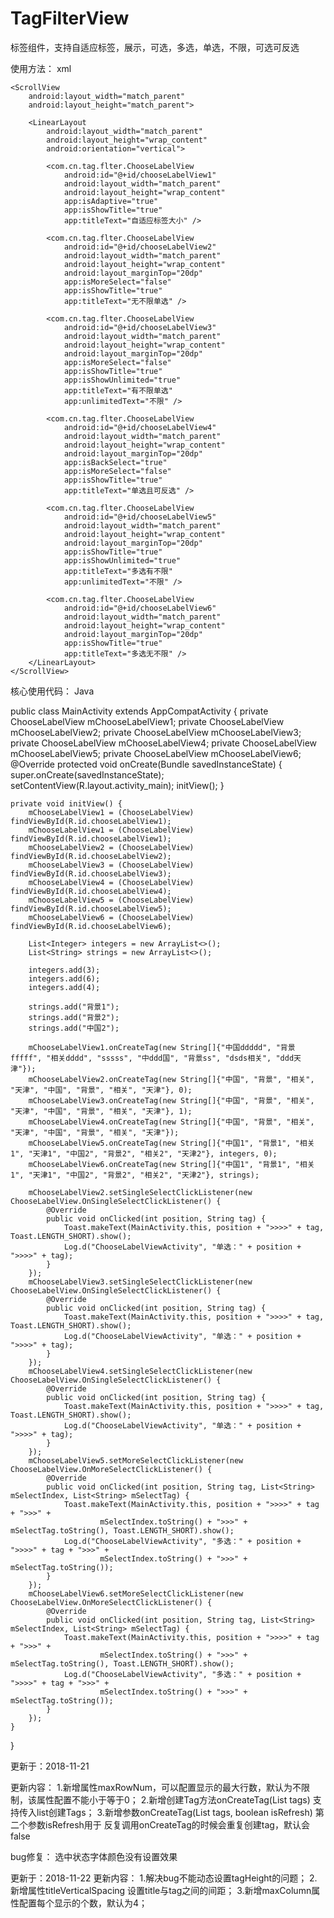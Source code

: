 # TagFilterView
标签组件，支持自适应标签，展示，可选，多选，单选，不限，可选可反选


使用方法：
xml
<?xml version="1.0" encoding="utf-8"?>
<LinearLayout xmlns:android="http://schemas.android.com/apk/res/android"
    xmlns:app="http://schemas.android.com/apk/res-auto"
    android:layout_width="match_parent"
    android:layout_height="match_parent"
    android:paddingTop="15dp">

    <ScrollView
        android:layout_width="match_parent"
        android:layout_height="match_parent">

        <LinearLayout
            android:layout_width="match_parent"
            android:layout_height="wrap_content"
            android:orientation="vertical">

            <com.cn.tag.flter.ChooseLabelView
                android:id="@+id/chooseLabelView1"
                android:layout_width="match_parent"
                android:layout_height="wrap_content"
                app:isAdaptive="true"
                app:isShowTitle="true"
                app:titleText="自适应标签大小" />

            <com.cn.tag.flter.ChooseLabelView
                android:id="@+id/chooseLabelView2"
                android:layout_width="match_parent"
                android:layout_height="wrap_content"
                android:layout_marginTop="20dp"
                app:isMoreSelect="false"
                app:isShowTitle="true"
                app:titleText="无不限单选" />

            <com.cn.tag.flter.ChooseLabelView
                android:id="@+id/chooseLabelView3"
                android:layout_width="match_parent"
                android:layout_height="wrap_content"
                android:layout_marginTop="20dp"
                app:isMoreSelect="false"
                app:isShowTitle="true"
                app:isShowUnlimited="true"
                app:titleText="有不限单选"
                app:unlimitedText="不限" />

            <com.cn.tag.flter.ChooseLabelView
                android:id="@+id/chooseLabelView4"
                android:layout_width="match_parent"
                android:layout_height="wrap_content"
                android:layout_marginTop="20dp"
                app:isBackSelect="true"
                app:isMoreSelect="false"
                app:isShowTitle="true"
                app:titleText="单选且可反选" />

            <com.cn.tag.flter.ChooseLabelView
                android:id="@+id/chooseLabelView5"
                android:layout_width="match_parent"
                android:layout_height="wrap_content"
                android:layout_marginTop="20dp"
                app:isShowTitle="true"
                app:isShowUnlimited="true"
                app:titleText="多选有不限"
                app:unlimitedText="不限" />

            <com.cn.tag.flter.ChooseLabelView
                android:id="@+id/chooseLabelView6"
                android:layout_width="match_parent"
                android:layout_height="wrap_content"
                android:layout_marginTop="20dp"
                app:isShowTitle="true"
                app:titleText="多选无不限" />
        </LinearLayout>
    </ScrollView>
</LinearLayout>

核心使用代码：
Java

public class MainActivity extends AppCompatActivity {
    private ChooseLabelView mChooseLabelView1;
    private ChooseLabelView mChooseLabelView2;
    private ChooseLabelView mChooseLabelView3;
    private ChooseLabelView mChooseLabelView4;
    private ChooseLabelView mChooseLabelView5;
    private ChooseLabelView mChooseLabelView6;
    @Override
    protected void onCreate(Bundle savedInstanceState) {
        super.onCreate(savedInstanceState);
        setContentView(R.layout.activity_main);
        initView();
    }

    private void initView() {
        mChooseLabelView1 = (ChooseLabelView) findViewById(R.id.chooseLabelView1);
        mChooseLabelView1 = (ChooseLabelView) findViewById(R.id.chooseLabelView1);
        mChooseLabelView2 = (ChooseLabelView) findViewById(R.id.chooseLabelView2);
        mChooseLabelView3 = (ChooseLabelView) findViewById(R.id.chooseLabelView3);
        mChooseLabelView4 = (ChooseLabelView) findViewById(R.id.chooseLabelView4);
        mChooseLabelView5 = (ChooseLabelView) findViewById(R.id.chooseLabelView5);
        mChooseLabelView6 = (ChooseLabelView) findViewById(R.id.chooseLabelView6);

        List<Integer> integers = new ArrayList<>();
        List<String> strings = new ArrayList<>();

        integers.add(3);
        integers.add(6);
        integers.add(4);

        strings.add("背景1");
        strings.add("背景2");
        strings.add("中国2");

        mChooseLabelView1.onCreateTag(new String[]{"中国ddddd", "背景fffff", "相关dddd", "sssss", "中ddd国", "背景ss", "dsds相关", "ddd天津"});
        mChooseLabelView2.onCreateTag(new String[]{"中国", "背景", "相关", "天津", "中国", "背景", "相关", "天津"}, 0);
        mChooseLabelView3.onCreateTag(new String[]{"中国", "背景", "相关", "天津", "中国", "背景", "相关", "天津"}, 1);
        mChooseLabelView4.onCreateTag(new String[]{"中国", "背景", "相关", "天津", "中国", "背景", "相关", "天津"});
        mChooseLabelView5.onCreateTag(new String[]{"中国1", "背景1", "相关1", "天津1", "中国2", "背景2", "相关2", "天津2"}, integers, 0);
        mChooseLabelView6.onCreateTag(new String[]{"中国1", "背景1", "相关1", "天津1", "中国2", "背景2", "相关2", "天津2"}, strings);

        mChooseLabelView2.setSingleSelectClickListener(new ChooseLabelView.OnSingleSelectClickListener() {
            @Override
            public void onClicked(int position, String tag) {
                Toast.makeText(MainActivity.this, position + ">>>>" + tag, Toast.LENGTH_SHORT).show();
                Log.d("ChooseLabelViewActivity", "单选：" + position + ">>>>" + tag);
            }
        });
        mChooseLabelView3.setSingleSelectClickListener(new ChooseLabelView.OnSingleSelectClickListener() {
            @Override
            public void onClicked(int position, String tag) {
                Toast.makeText(MainActivity.this, position + ">>>>" + tag, Toast.LENGTH_SHORT).show();
                Log.d("ChooseLabelViewActivity", "单选：" + position + ">>>>" + tag);
            }
        });
        mChooseLabelView4.setSingleSelectClickListener(new ChooseLabelView.OnSingleSelectClickListener() {
            @Override
            public void onClicked(int position, String tag) {
                Toast.makeText(MainActivity.this, position + ">>>>" + tag, Toast.LENGTH_SHORT).show();
                Log.d("ChooseLabelViewActivity", "单选：" + position + ">>>>" + tag);
            }
        });
        mChooseLabelView5.setMoreSelectClickListener(new ChooseLabelView.OnMoreSelectClickListener() {
            @Override
            public void onClicked(int position, String tag, List<String> mSelectIndex, List<String> mSelectTag) {
                Toast.makeText(MainActivity.this, position + ">>>>" + tag + ">>>" +
                        mSelectIndex.toString() + ">>>" + mSelectTag.toString(), Toast.LENGTH_SHORT).show();
                Log.d("ChooseLabelViewActivity", "多选：" + position + ">>>>" + tag + ">>>" +
                        mSelectIndex.toString() + ">>>" + mSelectTag.toString());
            }
        });
        mChooseLabelView6.setMoreSelectClickListener(new ChooseLabelView.OnMoreSelectClickListener() {
            @Override
            public void onClicked(int position, String tag, List<String> mSelectIndex, List<String> mSelectTag) {
                Toast.makeText(MainActivity.this, position + ">>>>" + tag + ">>>" +
                        mSelectIndex.toString() + ">>>" + mSelectTag.toString(), Toast.LENGTH_SHORT).show();
                Log.d("ChooseLabelViewActivity", "多选：" + position + ">>>>" + tag + ">>>" +
                        mSelectIndex.toString() + ">>>" + mSelectTag.toString());
            }
        });
    }
}

更新于：2018-11-21

更新内容：
1.新增属性maxRowNum，可以配置显示的最大行数，默认为不限制，该属性配置不能小于等于0；
2.新增创建Tag方法onCreateTag(List<String> tags) 支持传入list创建Tags；
3.新增参数onCreateTag(List<String> tags, boolean isRefresh) 第二个参数isRefresh用于
反复调用onCreateTag的时候会重复创建tag，默认会false

bug修复：
选中状态字体颜色没有设置效果


更新于：2018-11-22
更新内容：
1.解决bug不能动态设置tagHeight的问题；
2.新增属性titleVerticalSpacing 设置title与tag之间的间距；
3.新增maxColumn属性配置每个显示的个数，默认为4；
